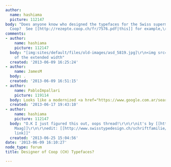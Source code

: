 ```yaml
---
author:
  name: hashiama
  picture: 112147
body: "Does anyone know who designed the typefaces for the Swiss supermarket chain
  Coop?  See [[http://rezepte.coop.ch/fr/7576.pdf|this]] for example,\r\n\r\nthanks."
comments:
- author:
    name: hashiama
    picture: 112147
  body: "[img:sites/default/files/old-images/asd_5819.jpg]\r\n<img src=\"img:http://www.coop.ch/pb/site/bauhobby/resize/75938968/820x235/Aktionen_de.jpg\">\r\nmore
    of the extended width"
  created: '2013-06-09 16:25:24'
- author:
    name: JamesM
  body: .
  created: '2013-06-09 16:51:15'
- author:
    name: PabloImpallari
    picture: 119114
  body: Looks like a modernized <a href="https://www.google.com.ar/search?site=imghp&tbm=isch&q=venus+specimen&oq=venus+specimen&gs_l=img.3...2854.4089.0.4336.9.9.0.0.0.0.232.905.5j3j1.9.0...0.0...1c.1.17.img.SnOPYy_fKhI&bav=on.2,or.r_cp.r_qf.&bvm=bv.47883778,d.aWM&biw=1239&bih=1128#safe=active&site=imghp&tbm=isch&sa=1&q=venus+type+specimen&oq=venus+type+specimen&gs_l=img.3...12102.12740.0.12920.5.5.0.0.0.0.110.276.3j1.4.0...0.0...1c.1.17.img.UassjjRjlhI&bav=on.2,or.r_cp.r_qf.&bvm=bv.47883778,d.cGE&fp=7702e1eb71b6c805&biw=1239&bih=1128">Venus</a>
  created: '2013-06-17 19:43:10'
- author:
    name: hashiama
    picture: 112147
  body: "O.K I just figured this out, oops thread!\r\n\r\nit's by [[http://twitter.com/DaltonMaag/status/278798686283251713|Dalton
    Maag]]\r\n\r\nedit: [[http://www.swisstypedesign.ch/schriftfamilie/792/|Another
    link]]"
  created: '2013-06-25 15:04:56'
date: '2013-06-09 16:10:27'
node_type: forum
title: Designer of Coop (CH) Typefaces?

---
```

